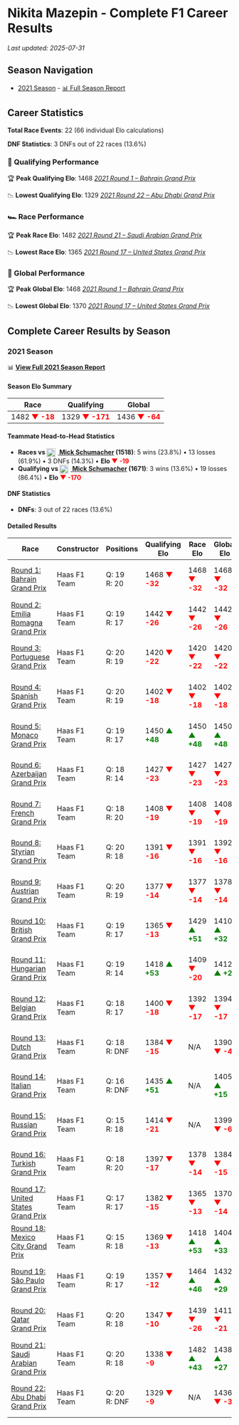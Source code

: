 # Nikita Mazepin - Complete F1 Career Results

*Last updated: 2025-07-31*

## Season Navigation

- [2021 Season](#2021-season) - [📊 Full Season Report](../seasons/2021-season-report)

## Career Statistics

**Total Race Events**: 22 (66 individual Elo calculations)

**DNF Statistics**: 3 DNFs out of 22 races (13.6%)

### 🏁 Qualifying Performance

🏆 **Peak Qualifying Elo**: 1468
   *[2021 Round 1 – Bahrain Grand Prix](../seasons/2021-season-report#round-1-bahrain-grand-prix)*

📉 **Lowest Qualifying Elo**: 1329
   *[2021 Round 22 – Abu Dhabi Grand Prix](../seasons/2021-season-report#round-22-abu-dhabi-grand-prix)*

### 🏎️ Race Performance

🏆 **Peak Race Elo**: 1482
   *[2021 Round 21 – Saudi Arabian Grand Prix](../seasons/2021-season-report#round-21-saudi-arabian-grand-prix)*

📉 **Lowest Race Elo**: 1365
   *[2021 Round 17 – United States Grand Prix](../seasons/2021-season-report#round-17-united-states-grand-prix)*

### 🌟 Global Performance

🏆 **Peak Global Elo**: 1468
   *[2021 Round 1 – Bahrain Grand Prix](../seasons/2021-season-report#round-1-bahrain-grand-prix)*

📉 **Lowest Global Elo**: 1370
   *[2021 Round 17 – United States Grand Prix](../seasons/2021-season-report#round-17-united-states-grand-prix)*


## Complete Career Results by Season

### 2021 Season

📊 **[View Full 2021 Season Report](../seasons/2021-season-report)**

#### Season Elo Summary

| Race | Qualifying | Global |
|------|------------|--------|
| 1482 **<span style="color: red;">▼ -18</span>** | 1329 **<span style="color: red;">▼ -171</span>** | 1436 **<span style="color: red;">▼ -64</span>** |

#### Teammate Head-to-Head Statistics

- **Races vs [<img src="https://upload.wikimedia.org/wikipedia/commons/b/ba/Flag_of_Germany.svg" alt="Germany" width="20" height="auto" style="vertical-align: middle; margin-right: 5px;" onerror="this.outerHTML='🇩🇪'; this.style.marginRight='5px';"/> Mick Schumacher](mick-schumacher) (1518)**: 5 wins (23.8%) • 13 losses (61.9%) • 3 DNFs (14.3%) • **Elo **<span style="color: red;">▼ -19</span>****
- **Qualifying vs [<img src="https://upload.wikimedia.org/wikipedia/commons/b/ba/Flag_of_Germany.svg" alt="Germany" width="20" height="auto" style="vertical-align: middle; margin-right: 5px;" onerror="this.outerHTML='🇩🇪'; this.style.marginRight='5px';"/> Mick Schumacher](mick-schumacher) (1671)**: 3 wins (13.6%) • 19 losses (86.4%) • **Elo <span style="color: red;">▼ -170</span>**


#### DNF Statistics

- **DNFs**: 3 out of 22 races (13.6%)

#### Detailed Results

| Race | Constructor | Positions | Qualifying Elo | Race Elo | Global Elo | Teammate |
|------|-------------|-----------|----------------|----------|------------|----------|
| [Round 1: Bahrain Grand Prix](../seasons/2021-season-report#round-1-bahrain-grand-prix) | Haas F1 Team | Q: 19<br/>R: 20 | 1468 **<span style="color: red;">▼ -32</span>** | 1468 **<span style="color: red;">▼ -32</span>** | 1468 **<span style="color: red;">▼ -32</span>** | [<img src="https://upload.wikimedia.org/wikipedia/commons/b/ba/Flag_of_Germany.svg" alt="Germany" width="20" height="auto" style="vertical-align: middle; margin-right: 5px;" onerror="this.outerHTML='🇩🇪'; this.style.marginRight='5px';"/> Mick Schumacher](mick-schumacher)<br/>Q: 18<br/>R: 16 |
| [Round 2: Emilia Romagna Grand Prix](../seasons/2021-season-report#round-2-emilia-romagna-grand-prix) | Haas F1 Team | Q: 19<br/>R: 17 | 1442 **<span style="color: red;">▼ -26</span>** | 1442 **<span style="color: red;">▼ -26</span>** | 1442 **<span style="color: red;">▼ -26</span>** | [<img src="https://upload.wikimedia.org/wikipedia/commons/b/ba/Flag_of_Germany.svg" alt="Germany" width="20" height="auto" style="vertical-align: middle; margin-right: 5px;" onerror="this.outerHTML='🇩🇪'; this.style.marginRight='5px';"/> Mick Schumacher](mick-schumacher)<br/>Q: 18<br/>R: 16 |
| [Round 3: Portuguese Grand Prix](../seasons/2021-season-report#round-3-portuguese-grand-prix) | Haas F1 Team | Q: 20<br/>R: 19 | 1420 **<span style="color: red;">▼ -22</span>** | 1420 **<span style="color: red;">▼ -22</span>** | 1420 **<span style="color: red;">▼ -22</span>** | [<img src="https://upload.wikimedia.org/wikipedia/commons/b/ba/Flag_of_Germany.svg" alt="Germany" width="20" height="auto" style="vertical-align: middle; margin-right: 5px;" onerror="this.outerHTML='🇩🇪'; this.style.marginRight='5px';"/> Mick Schumacher](mick-schumacher)<br/>Q: 19<br/>R: 17 |
| [Round 4: Spanish Grand Prix](../seasons/2021-season-report#round-4-spanish-grand-prix) | Haas F1 Team | Q: 20<br/>R: 19 | 1402 **<span style="color: red;">▼ -18</span>** | 1402 **<span style="color: red;">▼ -18</span>** | 1402 **<span style="color: red;">▼ -18</span>** | [<img src="https://upload.wikimedia.org/wikipedia/commons/b/ba/Flag_of_Germany.svg" alt="Germany" width="20" height="auto" style="vertical-align: middle; margin-right: 5px;" onerror="this.outerHTML='🇩🇪'; this.style.marginRight='5px';"/> Mick Schumacher](mick-schumacher)<br/>Q: 18<br/>R: 18 |
| [Round 5: Monaco Grand Prix](../seasons/2021-season-report#round-5-monaco-grand-prix) | Haas F1 Team | Q: 19<br/>R: 17 | 1450 **<span style="color: green;">▲ +48</span>** | 1450 **<span style="color: green;">▲ +48</span>** | 1450 **<span style="color: green;">▲ +48</span>** | [<img src="https://upload.wikimedia.org/wikipedia/commons/b/ba/Flag_of_Germany.svg" alt="Germany" width="20" height="auto" style="vertical-align: middle; margin-right: 5px;" onerror="this.outerHTML='🇩🇪'; this.style.marginRight='5px';"/> Mick Schumacher](mick-schumacher)<br/>Q: 20<br/>R: 18 |
| [Round 6: Azerbaijan Grand Prix](../seasons/2021-season-report#round-6-azerbaijan-grand-prix) | Haas F1 Team | Q: 18<br/>R: 14 | 1427 **<span style="color: red;">▼ -23</span>** | 1427 **<span style="color: red;">▼ -23</span>** | 1427 **<span style="color: red;">▼ -23</span>** | [<img src="https://upload.wikimedia.org/wikipedia/commons/b/ba/Flag_of_Germany.svg" alt="Germany" width="20" height="auto" style="vertical-align: middle; margin-right: 5px;" onerror="this.outerHTML='🇩🇪'; this.style.marginRight='5px';"/> Mick Schumacher](mick-schumacher)<br/>Q: 17<br/>R: 13 |
| [Round 7: French Grand Prix](../seasons/2021-season-report#round-7-french-grand-prix) | Haas F1 Team | Q: 18<br/>R: 20 | 1408 **<span style="color: red;">▼ -19</span>** | 1408 **<span style="color: red;">▼ -19</span>** | 1408 **<span style="color: red;">▼ -19</span>** | [<img src="https://upload.wikimedia.org/wikipedia/commons/b/ba/Flag_of_Germany.svg" alt="Germany" width="20" height="auto" style="vertical-align: middle; margin-right: 5px;" onerror="this.outerHTML='🇩🇪'; this.style.marginRight='5px';"/> Mick Schumacher](mick-schumacher)<br/>Q: 15<br/>R: 19 |
| [Round 8: Styrian Grand Prix](../seasons/2021-season-report#round-8-styrian-grand-prix) | Haas F1 Team | Q: 20<br/>R: 18 | 1391 **<span style="color: red;">▼ -16</span>** | 1391 **<span style="color: red;">▼ -16</span>** | 1392 **<span style="color: red;">▼ -16</span>** | [<img src="https://upload.wikimedia.org/wikipedia/commons/b/ba/Flag_of_Germany.svg" alt="Germany" width="20" height="auto" style="vertical-align: middle; margin-right: 5px;" onerror="this.outerHTML='🇩🇪'; this.style.marginRight='5px';"/> Mick Schumacher](mick-schumacher)<br/>Q: 19<br/>R: 16 |
| [Round 9: Austrian Grand Prix](../seasons/2021-season-report#round-9-austrian-grand-prix) | Haas F1 Team | Q: 20<br/>R: 19 | 1377 **<span style="color: red;">▼ -14</span>** | 1377 **<span style="color: red;">▼ -14</span>** | 1378 **<span style="color: red;">▼ -14</span>** | [<img src="https://upload.wikimedia.org/wikipedia/commons/b/ba/Flag_of_Germany.svg" alt="Germany" width="20" height="auto" style="vertical-align: middle; margin-right: 5px;" onerror="this.outerHTML='🇩🇪'; this.style.marginRight='5px';"/> Mick Schumacher](mick-schumacher)<br/>Q: 19<br/>R: 18 |
| [Round 10: British Grand Prix](../seasons/2021-season-report#round-10-british-grand-prix) | Haas F1 Team | Q: 19<br/>R: 17 | 1365 **<span style="color: red;">▼ -13</span>** | 1429 **<span style="color: green;">▲ +51</span>** | 1410 **<span style="color: green;">▲ +32</span>** | [<img src="https://upload.wikimedia.org/wikipedia/commons/b/ba/Flag_of_Germany.svg" alt="Germany" width="20" height="auto" style="vertical-align: middle; margin-right: 5px;" onerror="this.outerHTML='🇩🇪'; this.style.marginRight='5px';"/> Mick Schumacher](mick-schumacher)<br/>Q: 18<br/>R: 18 |
| [Round 11: Hungarian Grand Prix](../seasons/2021-season-report#round-11-hungarian-grand-prix) | Haas F1 Team | Q: 19<br/>R: 14 | 1418 **<span style="color: green;">▲ +53</span>** | 1409 **<span style="color: red;">▼ -20</span>** | 1412 **<span style="color: green;">▲ +2</span>** | [<img src="https://upload.wikimedia.org/wikipedia/commons/b/ba/Flag_of_Germany.svg" alt="Germany" width="20" height="auto" style="vertical-align: middle; margin-right: 5px;" onerror="this.outerHTML='🇩🇪'; this.style.marginRight='5px';"/> Mick Schumacher](mick-schumacher)<br/>Q: 20<br/>R: 12 |
| [Round 12: Belgian Grand Prix](../seasons/2021-season-report#round-12-belgian-grand-prix) | Haas F1 Team | Q: 18<br/>R: 17 | 1400 **<span style="color: red;">▼ -18</span>** | 1392 **<span style="color: red;">▼ -17</span>** | 1394 **<span style="color: red;">▼ -17</span>** | [<img src="https://upload.wikimedia.org/wikipedia/commons/b/ba/Flag_of_Germany.svg" alt="Germany" width="20" height="auto" style="vertical-align: middle; margin-right: 5px;" onerror="this.outerHTML='🇩🇪'; this.style.marginRight='5px';"/> Mick Schumacher](mick-schumacher)<br/>Q: 17<br/>R: 16 |
| [Round 13: Dutch Grand Prix](../seasons/2021-season-report#round-13-dutch-grand-prix) | Haas F1 Team | Q: 18<br/>R: DNF | 1384 **<span style="color: red;">▼ -15</span>** | N/A | 1390 **<span style="color: red;">▼ -4</span>** | [<img src="https://upload.wikimedia.org/wikipedia/commons/b/ba/Flag_of_Germany.svg" alt="Germany" width="20" height="auto" style="vertical-align: middle; margin-right: 5px;" onerror="this.outerHTML='🇩🇪'; this.style.marginRight='5px';"/> Mick Schumacher](mick-schumacher)<br/>Q: 17<br/>R: 18 |
| [Round 14: Italian Grand Prix](../seasons/2021-season-report#round-14-italian-grand-prix) | Haas F1 Team | Q: 16<br/>R: DNF | 1435 **<span style="color: green;">▲ +51</span>** | N/A | 1405 **<span style="color: green;">▲ +15</span>** | [<img src="https://upload.wikimedia.org/wikipedia/commons/b/ba/Flag_of_Germany.svg" alt="Germany" width="20" height="auto" style="vertical-align: middle; margin-right: 5px;" onerror="this.outerHTML='🇩🇪'; this.style.marginRight='5px';"/> Mick Schumacher](mick-schumacher)<br/>Q: 18<br/>R: 15 |
| [Round 15: Russian Grand Prix](../seasons/2021-season-report#round-15-russian-grand-prix) | Haas F1 Team | Q: 15<br/>R: 18 | 1414 **<span style="color: red;">▼ -21</span>** | N/A | 1399 **<span style="color: red;">▼ -6</span>** | [<img src="https://upload.wikimedia.org/wikipedia/commons/b/ba/Flag_of_Germany.svg" alt="Germany" width="20" height="auto" style="vertical-align: middle; margin-right: 5px;" onerror="this.outerHTML='🇩🇪'; this.style.marginRight='5px';"/> Mick Schumacher](mick-schumacher)<br/>Q: 14<br/>R: DNF |
| [Round 16: Turkish Grand Prix](../seasons/2021-season-report#round-16-turkish-grand-prix) | Haas F1 Team | Q: 18<br/>R: 20 | 1397 **<span style="color: red;">▼ -17</span>** | 1378 **<span style="color: red;">▼ -14</span>** | 1384 **<span style="color: red;">▼ -15</span>** | [<img src="https://upload.wikimedia.org/wikipedia/commons/b/ba/Flag_of_Germany.svg" alt="Germany" width="20" height="auto" style="vertical-align: middle; margin-right: 5px;" onerror="this.outerHTML='🇩🇪'; this.style.marginRight='5px';"/> Mick Schumacher](mick-schumacher)<br/>Q: 14<br/>R: 19 |
| [Round 17: United States Grand Prix](../seasons/2021-season-report#round-17-united-states-grand-prix) | Haas F1 Team | Q: 17<br/>R: 17 | 1382 **<span style="color: red;">▼ -15</span>** | 1365 **<span style="color: red;">▼ -13</span>** | 1370 **<span style="color: red;">▼ -14</span>** | [<img src="https://upload.wikimedia.org/wikipedia/commons/b/ba/Flag_of_Germany.svg" alt="Germany" width="20" height="auto" style="vertical-align: middle; margin-right: 5px;" onerror="this.outerHTML='🇩🇪'; this.style.marginRight='5px';"/> Mick Schumacher](mick-schumacher)<br/>Q: 16<br/>R: 16 |
| [Round 18: Mexico City Grand Prix](../seasons/2021-season-report#round-18-mexico-city-grand-prix) | Haas F1 Team | Q: 15<br/>R: 18 | 1369 **<span style="color: red;">▼ -13</span>** | 1418 **<span style="color: green;">▲ +53</span>** | 1404 **<span style="color: green;">▲ +33</span>** | [<img src="https://upload.wikimedia.org/wikipedia/commons/b/ba/Flag_of_Germany.svg" alt="Germany" width="20" height="auto" style="vertical-align: middle; margin-right: 5px;" onerror="this.outerHTML='🇩🇪'; this.style.marginRight='5px';"/> Mick Schumacher](mick-schumacher)<br/>Q: 14<br/>R: 19 |
| [Round 19: São Paulo Grand Prix](../seasons/2021-season-report#round-19-so-paulo-grand-prix) | Haas F1 Team | Q: 19<br/>R: 17 | 1357 **<span style="color: red;">▼ -12</span>** | 1464 **<span style="color: green;">▲ +46</span>** | 1432 **<span style="color: green;">▲ +29</span>** | [<img src="https://upload.wikimedia.org/wikipedia/commons/b/ba/Flag_of_Germany.svg" alt="Germany" width="20" height="auto" style="vertical-align: middle; margin-right: 5px;" onerror="this.outerHTML='🇩🇪'; this.style.marginRight='5px';"/> Mick Schumacher](mick-schumacher)<br/>Q: 18<br/>R: 18 |
| [Round 20: Qatar Grand Prix](../seasons/2021-season-report#round-20-qatar-grand-prix) | Haas F1 Team | Q: 20<br/>R: 18 | 1347 **<span style="color: red;">▼ -10</span>** | 1439 **<span style="color: red;">▼ -26</span>** | 1411 **<span style="color: red;">▼ -21</span>** | [<img src="https://upload.wikimedia.org/wikipedia/commons/b/ba/Flag_of_Germany.svg" alt="Germany" width="20" height="auto" style="vertical-align: middle; margin-right: 5px;" onerror="this.outerHTML='🇩🇪'; this.style.marginRight='5px';"/> Mick Schumacher](mick-schumacher)<br/>Q: 19<br/>R: 16 |
| [Round 21: Saudi Arabian Grand Prix](../seasons/2021-season-report#round-21-saudi-arabian-grand-prix) | Haas F1 Team | Q: 20<br/>R: 18 | 1338 **<span style="color: red;">▼ -9</span>** | 1482 **<span style="color: green;">▲ +43</span>** | 1438 **<span style="color: green;">▲ +27</span>** | [<img src="https://upload.wikimedia.org/wikipedia/commons/b/ba/Flag_of_Germany.svg" alt="Germany" width="20" height="auto" style="vertical-align: middle; margin-right: 5px;" onerror="this.outerHTML='🇩🇪'; this.style.marginRight='5px';"/> Mick Schumacher](mick-schumacher)<br/>Q: 19<br/>R: 20 |
| [Round 22: Abu Dhabi Grand Prix](../seasons/2021-season-report#round-22-abu-dhabi-grand-prix) | Haas F1 Team | Q: 20<br/>R: DNF | 1329 **<span style="color: red;">▼ -9</span>** | N/A | 1436 **<span style="color: red;">▼ -3</span>** | [<img src="https://upload.wikimedia.org/wikipedia/commons/b/ba/Flag_of_Germany.svg" alt="Germany" width="20" height="auto" style="vertical-align: middle; margin-right: 5px;" onerror="this.outerHTML='🇩🇪'; this.style.marginRight='5px';"/> Mick Schumacher](mick-schumacher)<br/>Q: 19<br/>R: 14 |

